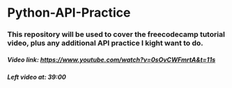 # Python-API-Practice

### This repository will be used to cover the freecodecamp tutorial video, plus any additional API practice I kight want to do.

##### Video link: https://www.youtube.com/watch?v=0sOvCWFmrtA&t=11s
##### Left video at: 39:00